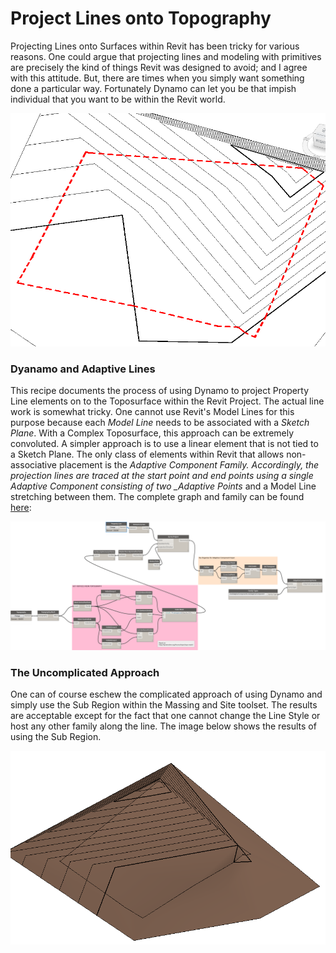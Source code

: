 # Project Lines onto Topography

Projecting Lines onto Surfaces within Revit has been tricky for various reasons. One could argue that projecting lines  and modeling with primitives are precisely the kind of things Revit was designed to avoid; and I agree with this attitude. But, there are times when you simply want something done a particular way. Fortunately Dynamo can let you be that impish individual that you want to be within the Revit world.

![](/04_Project-Lines-onto-Topography/images/4-0_projectedline.PNG)

### Dyanamo and Adaptive Lines

This recipe documents the process of using Dynamo to project Property Line elements on to the Toposurface within the Revit Project. The actual line work is somewhat tricky. One cannot use Revit's Model Lines for this purpose because each _Model Line_ needs to be associated with a _Sketch Plane_. With a Complex Toposurface, this approach can be extremely convoluted. A simpler approach is to use a linear element that is not tied to a Sketch Plane. The only class of elements within Revit that allows non-associative placement is the _Adaptive Component Family. Accordingly, the projection lines are traced at the start point and end points using a single Adaptive Component consisting of two \_Adaptive Points_ and a Model Line stretching between them. The complete graph and family can be found [here](https://github.com/parametrix/dynamo-revit-recipes/tree/master/04_Project-Lines-onto-Topography/datasets):

![](/04_Project-Lines-onto-Topography/images/4-0_Overall.png)

### The Uncomplicated Approach

One can of course eschew the complicated approach of using Dynamo and simply use the Sub Region within the Massing and Site toolset. The results are acceptable except for the fact that one cannot change the Line Style or host any other family along the line. The image below shows the results of using the Sub Region.

![](/04_Project-Lines-onto-Topography/images/4-0_Sub-Region.PNG)

